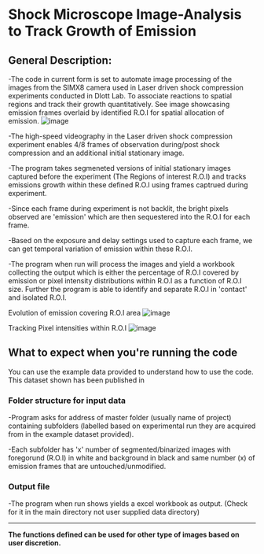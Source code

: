 # Shock Microscope Image-Analysis to Track Growth of Emission
## General Description: ##    
-The code in current form is set to automate image processing of the images from the SIMX8 camera used in Laser driven shock compression experiments conducted in Dlott Lab. To associate reactions to spatial regions and track their growth quantitatively.
See image showcasing emission frames overlaid by identified R.O.I for spatial allocation of emission.
![image](https://github.com/user-attachments/assets/a536bca7-9d26-49cd-9e91-a305bf276e9f)

-The high-speed videography in the Laser driven shock compression experiment enables 4/8 frames of observation during/post shock compression and an additional initial stationary image.

-The program takes segmeneted versions of initial stationary images captured before the experiment (The Regions of interest R.O.I) and tracks emissions growth within these defined R.O.I using frames captrued during experiment.

-Since each frame during experiment is not backlit, the bright pixels observed are 'emission' which are then sequestered into the R.O.I for each frame. 

-Based on the exposure and delay settings used to capture each frame, we can get temporal variation of emission within these R.O.I.

-The program when run will process the images and yield a workbook collecting the output which is either the percentage of R.O.I covered by emission or pixel intensity distributions within R.O.I as a function of R.O.I size. Further the program is able to identify and separate R.O.I in 'contact' and isolated R.O.I.

Evolution of emission covering R.O.I area 
![image](https://github.com/user-attachments/assets/9c198f9a-7463-4f57-9c4b-e77e988bfada)

Tracking Pixel intensities within R.O.I 
![image](https://github.com/user-attachments/assets/ff71a6bb-a7cc-4dbb-9dc1-d1408c523b12)

## What to expect when you're running the code ##
You can use the example data provided to understand how to use the code. 
This dataset shown has been published in 

### Folder structure for input data ###
-Program asks for address of master folder (usually name of project) containing subfolders (labelled based on experimental run they are acquired from in the example dataset provided).

-Each subfolder has 'x' number of segmented/binarized images with foregorund (R.O.I) in white and background in black and same number (x) of emission frames that are untouched/unmodified. 

### Output file ###
-The program when run shows yields a excel workbook as output. (Check for it in the main directory not user supplied data directory) 
_______
**The functions defined can be used for other type of images based on user discretion.** 
 

